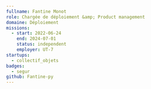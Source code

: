 ```yaml
---
fullname: Fantine Monot
role: Chargée de déploiement &amp; Product management
domaine: Déploiement
missions:
  - start: 2022-06-24
    end: 2024-07-01
    status: independent
    employer: UT-7
startups:
  - collectif_objets
badges:
  - segur
github: Fantine-py
---
```


